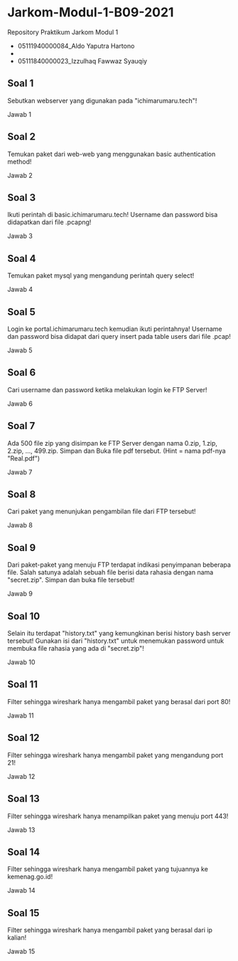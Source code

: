 # Jarkom-Modul-1-B09-2021

Repository Praktikum Jarkom Modul 1
- 05111940000084_Aldo Yaputra Hartono
-
- 05111840000023_Izzulhaq Fawwaz Syauqiy

## Soal 1
Sebutkan webserver yang digunakan pada "ichimarumaru.tech"!

Jawab 1

## Soal 2
Temukan paket dari web-web yang menggunakan basic authentication method!

Jawab 2

## Soal 3
Ikuti perintah di basic.ichimarumaru.tech! Username dan password bisa didapatkan dari file .pcapng!

Jawab 3

## Soal 4
Temukan paket mysql yang mengandung perintah query select!

Jawab 4

## Soal 5
Login ke portal.ichimarumaru.tech kemudian ikuti perintahnya! Username dan password bisa didapat dari query insert pada table users dari file .pcap!

Jawab 5

## Soal 6
Cari username dan password ketika melakukan login ke FTP Server!

Jawab 6

## Soal 7
Ada 500 file zip yang disimpan ke FTP Server dengan nama 0.zip, 1.zip, 2.zip, ..., 499.zip. Simpan dan Buka file pdf tersebut. (Hint = nama pdf-nya "Real.pdf")

Jawab 7

## Soal 8
Cari paket yang menunjukan pengambilan file dari FTP tersebut!

Jawab 8

## Soal 9
Dari paket-paket yang menuju FTP terdapat indikasi penyimpanan beberapa file. Salah satunya adalah sebuah file berisi data rahasia dengan nama "secret.zip". Simpan dan buka file tersebut!

Jawab 9

## Soal 10
Selain itu terdapat "history.txt" yang kemungkinan berisi history bash server tersebut! Gunakan isi dari "history.txt" untuk menemukan password untuk membuka file rahasia yang ada di "secret.zip"!

Jawab 10

## Soal 11
Filter sehingga wireshark hanya mengambil paket yang berasal dari port 80!

Jawab 11

## Soal 12
Filter sehingga wireshark hanya mengambil paket yang mengandung port 21!

Jawab 12

## Soal 13
Filter sehingga wireshark hanya menampilkan paket yang menuju port 443!

Jawab 13

## Soal 14
Filter sehingga wireshark hanya mengambil paket yang tujuannya ke kemenag.go.id!

Jawab 14

## Soal 15
Filter sehingga wireshark hanya mengambil paket yang berasal dari ip kalian!

Jawab 15
